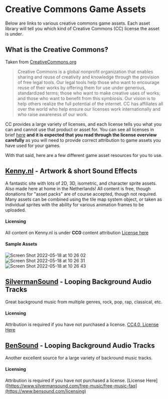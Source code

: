 # Creative Commons Game Assets
Below are links to various creative commons game assets. Each asset library will tell you which kind of Creative Commons (CC) license the asset is under. 

## What is the Creative Commons?
Taken from [CreativeCommons.org](https://creativecommons.org/faq/#what-is-creative-commons-and-what-do-you-do) 
> Creative Commons is a global nonprofit organization that enables sharing and reuse of creativity and knowledge through the provision of free legal tools. Our legal tools help those who want to encourage reuse of their works by offering them for use under generous, standardized terms; those who want to make creative uses of works; and those who want to benefit from this symbiosis. Our vision is to help others realize the full potential of the internet. CC has affiliates all over the world who help ensure our licenses work internationally and who raise awareness of our work.

CC provides a large variety of licenses, and each license tells you what you can and cannot use that product or asset for. You can see all licenses in brief [here](https://creativecommons.org/licenses/) **and it is expected that you read through the license overview carefully** as you will need to provide correct attribution to game assets you have used for your games. 

With that said, here are a few different game asset resources for you to use. 

## [Kenny.nl](https://kenney.nl/) - Artwork & short Sound Effects
A fantastic site with lots of 2D, 3D, isometric, and character sprite assets. Also made here at home in the Netherlands! All content is free, though donations for "asset packs" are of course accepted, though not required. Many assets can be combined using the tile map system object, or taken as individual sprites with the ability for various animation frames to be uploaded. 

#### Licensing
All content on Kenny.nl is under **CC0** content attribution [License here](https://creativecommons.org/publicdomain/zero/1.0/) 

#### Sample Assets
![Screen Shot 2022-05-18 at 10 26 02](https://user-images.githubusercontent.com/101632496/168993549-2fd93d37-6092-4f47-b199-3c1863e68235.png)
![Screen Shot 2022-05-18 at 10 26 31](https://user-images.githubusercontent.com/101632496/168993643-690aeefb-2d28-4077-938b-feda94735e30.png)
![Screen Shot 2022-05-18 at 10 26 43](https://user-images.githubusercontent.com/101632496/168993688-155486b0-ed74-4d2f-a4c2-3124679671e3.png)

## [SilvermanSound](https://www.silvermansound.com/) - Looping Background Audio Tracks
Great background music from multiple genres, rock, pop, rap, classical, etc. 

#### Licensing
Attribution is required if you have not purchased a license. [CC4.0, License Here](https://www.silvermansound.com/free-music/free-music-faqs)

## [BenSound](https://www.bensound.com/) - Looping Background Audio Tracks
Another excellent source for a large variety of backround music tracks. 

#### Licensing
Attribution is required if you have not purchased a license. [License Here]([https://www.silvermansound.com/free-music/free-music-faq](https://www.bensound.com/licensing)

